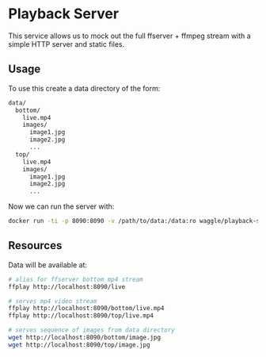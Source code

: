 # Playback Server

This service allows us to mock out the full ffserver + ffmpeg stream with a simple HTTP server and static files.

## Usage

To use this create a data directory of the form:

```txt
data/
  bottom/
    live.mp4
    images/
      image1.jpg
      image2.jpg
      ...
  top/
    live.mp4
    images/
      image1.jpg
      image2.jpg
      ...
```

Now we can run the server with:

```sh
docker run -ti -p 8090:8090 -v /path/to/data:/data:ro waggle/playback-server
```

## Resources

Data will be available at:

```sh
# alias for ffserver bottom mp4 stream
ffplay http://localhost:8090/live

# serves mp4 video stream
ffplay http://localhost:8090/bottom/live.mp4
ffplay http://localhost:8090/top/live.mp4

# serves sequence of images from data directory
wget http://localhost:8090/bottom/image.jpg
wget http://localhost:8090/top/image.jpg
```
